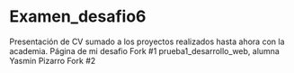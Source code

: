 # Examen_desafio6
Presentación de CV sumado a los proyectos realizados hasta ahora con la academia.
Página de mi desafio 
Fork #1 prueba1_desarrollo_web, alumna Yasmin Pizarro
Fork #2 
